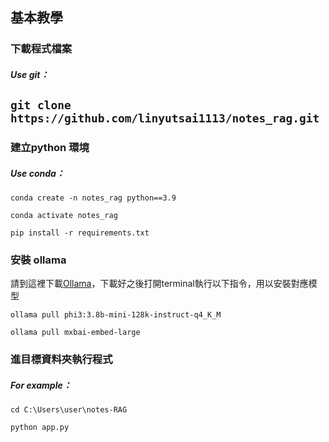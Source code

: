 ## 基本教學



### 下載程式檔案

##### Use git：

`git clone https://github.com/linyutsai1113/notes_rag.git`
--



### 建立python 環境

##### Use conda：

`conda create -n notes_rag python==3.9`

`conda activate notes_rag`

`pip install -r requirements.txt`





### 安裝 ollama

請到這裡下載[Ollama](https://www.ollama.com/)，下載好之後打開terminal執行以下指令，用以安裝對應模型

`ollama pull phi3:3.8b-mini-128k-instruct-q4_K_M`

`ollama pull mxbai-embed-large`




### 進目標資料夾執行程式

##### For example：

`cd C:\Users\user\notes-RAG`

`python app.py`
